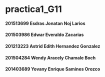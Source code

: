 # practica1_G11
#### 201513699 Esdras Jonatan Noj Larios
#### 201503986 Edwar Everaldo Zacarias
#### 201213223 Astrid Edith Hernandez Gonzalez
#### 201504284 Wendy Aracely Chamale Boch 
#### 201403689 Yovany Enrique Samines Orozco
